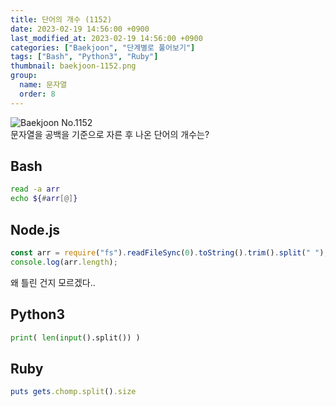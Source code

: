 ```yaml
---
title: 단어의 개수 (1152)
date: 2023-02-19 14:56:00 +0900
last_modified_at: 2023-02-19 14:56:00 +0900
categories: ["Baekjoon", "단계별로 풀어보기"]
tags: ["Bash", "Python3", "Ruby"]
thumbnail: baekjoon-1152.png
group:
  name: 문자열
  order: 8
---
```


![Baekjoon No.1152](baekjoon-1152.png)  
문자열을 공백을 기준으로 자른 후 나온 단어의 개수는?

## Bash
```bash
read -a arr
echo ${#arr[@]}
```

## Node.js
```javascript
const arr = require("fs").readFileSync(0).toString().trim().split(" ");
console.log(arr.length);
```
왜 틀린 건지 모르겠다..

## Python3
```python
print( len(input().split()) )
```

## Ruby
```ruby
puts gets.chomp.split().size
```
